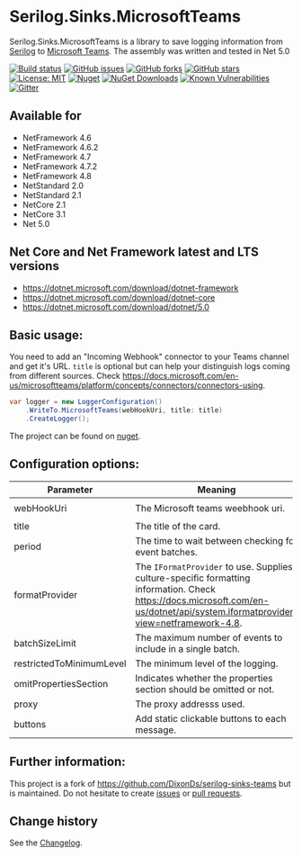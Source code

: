 Serilog.Sinks.MicrosoftTeams
====================================

Serilog.Sinks.MicrosoftTeams is a library to save logging information from [Serilog](https://github.com/serilog/serilog) to [Microsoft Teams](https://products.office.com/en-us/microsoft-teams/group-chat-software).
The assembly was written and tested in Net 5.0

[![Build status](https://ci.appveyor.com/api/projects/status/x4l2tdvyj7gv51qo?svg=true)](https://ci.appveyor.com/project/SeppPenner/serilog-sinks-microsoftteams)
[![GitHub issues](https://img.shields.io/github/issues/SeppPenner/Serilog.Sinks.MicrosoftTeams.svg)](https://github.com/SeppPenner/Serilog.Sinks.MicrosoftTeams/issues)
[![GitHub forks](https://img.shields.io/github/forks/SeppPenner/Serilog.Sinks.MicrosoftTeams.svg)](https://github.com/SeppPenner/Serilog.Sinks.MicrosoftTeams/network)
[![GitHub stars](https://img.shields.io/github/stars/SeppPenner/Serilog.Sinks.MicrosoftTeams.svg)](https://github.com/SeppPenner/Serilog.Sinks.MicrosoftTeams/stargazers)
[![License: MIT](https://img.shields.io/badge/License-MIT-blue.svg)](https://raw.githubusercontent.com/SeppPenner/Serilog.Sinks.MicrosoftTeams/master/License.txt)
[![Nuget](https://img.shields.io/badge/Serilog.Sinks.MicrosoftTeams-Nuget-brightgreen.svg)](https://www.nuget.org/packages/HaemmerElectronics.SeppPenner.Serilog.Sinks.MicrosoftTeams/)
[![NuGet Downloads](https://img.shields.io/nuget/dt/HaemmerElectronics.SeppPenner.Serilog.Sinks.MicrosoftTeams.svg)](https://www.nuget.org/packages/HaemmerElectronics.SeppPenner.Serilog.Sinks.MicrosoftTeams/)
[![Known Vulnerabilities](https://snyk.io/test/github/SeppPenner/Serilog.Sinks.MicrosoftTeams/badge.svg)](https://snyk.io/test/github/SeppPenner/Serilog.Sinks.MicrosoftTeams)
[![Gitter](https://badges.gitter.im/Serilog-Sinks-MicrosoftTeams/community.svg)](https://gitter.im/Serilog-Sinks-MicrosoftTeams/community?utm_source=badge&utm_medium=badge&utm_campaign=pr-badge)

## Available for
* NetFramework 4.6
* NetFramework 4.6.2
* NetFramework 4.7
* NetFramework 4.7.2
* NetFramework 4.8
* NetStandard 2.0
* NetStandard 2.1
* NetCore 2.1
* NetCore 3.1
* Net 5.0

## Net Core and Net Framework latest and LTS versions
* https://dotnet.microsoft.com/download/dotnet-framework
* https://dotnet.microsoft.com/download/dotnet-core
* https://dotnet.microsoft.com/download/dotnet/5.0

## Basic usage:
You need to add an "Incoming Webhook" connector to your Teams channel and get it's URL. `title` is optional but can help your distinguish logs coming from different sources.
Check https://docs.microsoft.com/en-us/microsoftteams/platform/concepts/connectors/connectors-using.

```csharp
var logger = new LoggerConfiguration()
	.WriteTo.MicrosoftTeams(webHookUri, title: title)
    .CreateLogger();
```

The project can be found on [nuget](https://www.nuget.org/packages/HaemmerElectronics.SeppPenner.Serilog.Sinks.MicrosoftTeams/).

## Configuration options:

|Parameter|Meaning|Example|Default value|
|-|-|-|-|
|webHookUri|The Microsoft teams weebhook uri.|`"User ID=serilog;Password=serilog;Host=localhost;Port=5432;Database=Logs"`|None, is mandatory.|
|title|The title of the card.|`"Some Message"`|None, but is optional.|
|period|The time to wait between checking for event batches.|`period: new TimeSpan(0, 0, 20)`|`00:00:05`|
|formatProvider|The `IFormatProvider` to use. Supplies culture-specific formatting information. Check https://docs.microsoft.com/en-us/dotnet/api/system.iformatprovider?view=netframework-4.8.|`new CultureInfo("de-DE")`|`null`|
|batchSizeLimit|The maximum number of events to include in a single batch.|`batchSizeLimit: 40`|`30`|
|restrictedToMinimumLevel|The minimum level of the logging.|`restrictedToMinimumLevel: LogEventLevel.Verbose`|`LogEventLevel.Verbose`|
|omitPropertiesSection|Indicates whether the properties section should be omitted or not.|`omitPropertiesSection: true`|`false`|
|proxy|The proxy addresss used.|`proxy: "http://test.de/proxy"`|`null`|
|buttons|Add static clickable buttons to each message.|`buttons: new[] { new MicrosoftTeamsSinkOptionsButton("Google", "https://google.se") }`|`null`|

## Further information:
This project is a fork of https://github.com/DixonDs/serilog-sinks-teams but is maintained.
Do not hesitate to create [issues](https://github.com/SeppPenner/Serilog.Sinks.MicrosoftTeams/issues) or [pull requests](https://github.com/SeppPenner/Serilog.Sinks.MicrosoftTeams/pulls).

Change history
--------------

See the [Changelog](https://github.com/SeppPenner/Serilog.Sinks.MicrosoftTeams/blob/master/Changelog.md).
